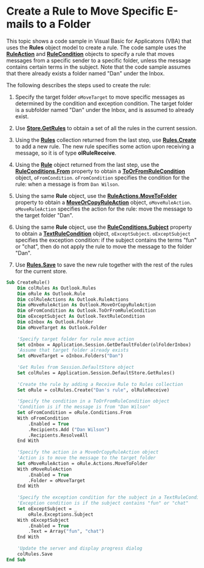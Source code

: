 
# Create a Rule to Move Specific E-mails to a Folder

This topic shows a code sample in Visual Basic for Applicatons (VBA) that uses the  **Rules** object model to create a rule. The code sample uses the **[RuleAction](6451788f-e5ed-239c-a34d-b564b52d8955.md)** and **[RuleCondition](e03f91c2-2c08-b036-104a-d6246f28bc2d.md)** objects to specify a rule that moves messages from a specific sender to a specific folder, unless the message contains certain terms in the subject. Note that the code sample assumes that there already exists a folder named "Dan" under the Inbox.

The following describes the steps used to create the rule:

1. Specify the target folder  `oMoveTarget` to move specific messages as determined by the condition and exception condition. The target folder is a subfolder named "Dan" under the Inbox, and is assumed to already exist.
    
2. Use  **[Store.GetRules](06048799-e162-68f9-17c2-d80c25e2c55e.md)** to obtain a set of all the rules in the current session.
    
3. Using the  **[Rules](dd41b4de-bf5f-5532-46c9-394a5d078bec.md)** collection returned from the last step, use **[Rules.Create](84789ccc-a6c2-9f79-5338-45b03b116dd5.md)** to add a new rule. The new rule specifies some action upon receiving a message, so it is of type **olRuleReceive**.
    
4. Using the  **[Rule](ea2ddbcc-fd65-a636-c6da-79950033f385.md)** object returned from the last step, use the **[RuleConditions.From](3ebda0d0-ba44-95c6-ed02-a9c6acbf1f1c.md)** property to obtain a **[ToOrFromRuleCondition](ec5cae2a-cde8-5681-6a49-74e2f0226a4f.md)** object, `oFromCondition`.  `oFromCondition` specifies the condition for the rule: when a message is from `Dan Wilson`. 
    
5. Using the same  **Rule** object, use the **[RuleActions.MoveToFolder](6d9c577d-e022-72fc-45f2-bdda7a8761de.md)** property to obtain a **[MoveOrCopyRuleAction](db951ad8-0d05-1696-acf4-c1da4fbdee33.md)** object, `oMoveRuleAction`.  `oMoveRuleAction` specifies the action for the rule: move the message to the target folder "Dan".
    
6. Using the same  **Rule** object, use the **[RuleConditions.Subject](d6d51efb-9eec-0c07-ca8f-616791822f91.md)** property to obtain a **[TextRuleCondition](87e9ca00-7577-02c2-fb6f-a5dc2054ad8b.md)** object, `oExceptSubject`.  `oExceptSubject` specifies the exception condition: if the subject contains the terms "fun" or "chat", then do not apply the rule to move the message to the folder "Dan".
    
7. Use  **[Rules.Save](d838eca0-4ec5-ab43-a031-fd65ab7d9f3c.md)** to save the new rule together with the rest of the rules for the current store.
    



```vb
Sub CreateRule() 
    Dim colRules As Outlook.Rules 
    Dim oRule As Outlook.Rule 
    Dim colRuleActions As Outlook.RuleActions 
    Dim oMoveRuleAction As Outlook.MoveOrCopyRuleAction 
    Dim oFromCondition As Outlook.ToOrFromRuleCondition 
    Dim oExceptSubject As Outlook.TextRuleCondition 
    Dim oInbox As Outlook.Folder 
    Dim oMoveTarget As Outlook.Folder 
 
    'Specify target folder for rule move action 
    Set oInbox = Application.Session.GetDefaultFolder(olFolderInbox) 
    'Assume that target folder already exists 
    Set oMoveTarget = oInbox.Folders("Dan") 
     
    'Get Rules from Session.DefaultStore object 
    Set colRules = Application.Session.DefaultStore.GetRules() 
     
    'Create the rule by adding a Receive Rule to Rules collection 
    Set oRule = colRules.Create("Dan's rule", olRuleReceive) 
 
    'Specify the condition in a ToOrFromRuleCondition object 
    'Condition is if the message is from "Dan Wilson" 
    Set oFromCondition = oRule.Conditions.From 
    With oFromCondition 
        .Enabled = True 
        .Recipients.Add ("Dan Wilson") 
        .Recipients.ResolveAll 
    End With 
 
    'Specify the action in a MoveOrCopyRuleAction object 
    'Action is to move the message to the target folder 
    Set oMoveRuleAction = oRule.Actions.MoveToFolder 
    With oMoveRuleAction 
        .Enabled = True 
        .Folder = oMoveTarget 
    End With 
 
    'Specify the exception condition for the subject in a TextRuleCondition object 
    'Exception condition is if the subject contains "fun" or "chat" 
    Set oExceptSubject = _ 
        oRule.Exceptions.Subject 
    With oExceptSubject 
        .Enabled = True 
        .Text = Array("fun", "chat") 
    End With 
 
    'Update the server and display progress dialog 
    colRules.Save 
End Sub 
```

